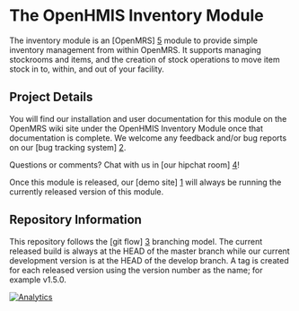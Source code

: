 # The OpenHMIS Inventory Module
The inventory module is an [OpenMRS] [5] module to provide simple inventory management from within OpenMRS. It supports managing stockrooms and items, and the creation of stock operations to move item stock in to, within, and out of your facility.

## Project Details
You will find our installation and user documentation for this module on the OpenMRS wiki site under the OpenHMIS Inventory Module once that documentation is complete.  We welcome any feedback and/or bug reports on our [bug tracking system] [2].  

Questions or comments? Chat with us in [our hipchat room] [4]!

Once this module is released, our [demo site] [1] will always be running the currently released version of this module.

## Repository Information
This repository follows the [git flow] [3] branching model.  The current released build is always at the HEAD of the master branch while our current development version is at the HEAD of the develop branch.  A tag is created for each released version using the version number as the name; for example v1.5.0.

[0]: https://wiki.openmrs.org/display/docs/OpenHMIS+Modules
[1]: http://openmrs.openhmisafrica.org
[2]: http://issues.openhmisafrica.org
[3]: https://github.com/nvie/gitflow
[4]: http://www.hipchat.com/gHNSPJwzw
[5]: http://www.openmrs.org

[![Analytics](https://ga-beacon.appspot.com/UA-46919671-1/openmrs-module-openhmis.inventory/readme)](https://github.com/igrigorik/ga-beacon)
